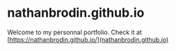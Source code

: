 # nathanbrodin.github.io
Welcome to my personnal portfolio.
Check it at [https://nathanbrodin.github.io/](nathanbrodin.github.io)
